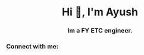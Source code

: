 <h1 align="center">Hi 👋, I'm Ayush</h1>
<h3 align="center">Im a FY ETC engineer.</h3>

<h3 align="left">Connect with me:</h3>
<p align="left">
</p>
